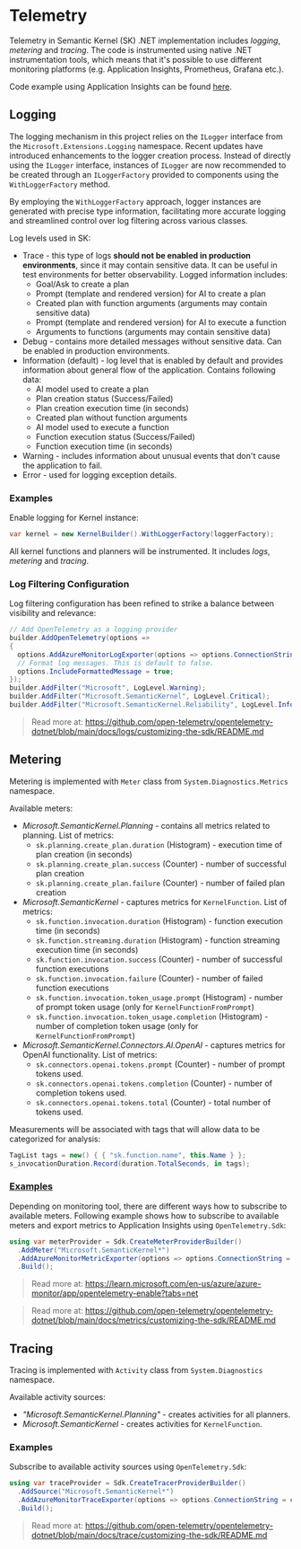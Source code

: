 # Telemetry

Telemetry in Semantic Kernel (SK) .NET implementation includes _logging_, _metering_ and _tracing_.
The code is instrumented using native .NET instrumentation tools, which means that it's possible to use different monitoring platforms (e.g. Application Insights, Prometheus, Grafana etc.).

Code example using Application Insights can be found [here](https://github.com/microsoft/semantic-kernel/blob/main/dotnet/samples/TelemetryExample).

## Logging

The logging mechanism in this project relies on the `ILogger` interface from the `Microsoft.Extensions.Logging` namespace. Recent updates have introduced enhancements to the logger creation process. Instead of directly using the `ILogger` interface, instances of `ILogger` are now recommended to be created through an `ILoggerFactory` provided to components using the `WithLoggerFactory` method.

By employing the `WithLoggerFactory` approach, logger instances are generated with precise type information, facilitating more accurate logging and streamlined control over log filtering across various classes.

Log levels used in SK:

- Trace - this type of logs **should not be enabled in production environments**, since it may contain sensitive data. It can be useful in test environments for better observability. Logged information includes:
  - Goal/Ask to create a plan
  - Prompt (template and rendered version) for AI to create a plan
  - Created plan with function arguments (arguments may contain sensitive data)
  - Prompt (template and rendered version) for AI to execute a function
  - Arguments to functions (arguments may contain sensitive data)
- Debug - contains more detailed messages without sensitive data. Can be enabled in production environments.
- Information (default) - log level that is enabled by default and provides information about general flow of the application. Contains following data:
  - AI model used to create a plan
  - Plan creation status (Success/Failed)
  - Plan creation execution time (in seconds)
  - Created plan without function arguments
  - AI model used to execute a function
  - Function execution status (Success/Failed)
  - Function execution time (in seconds)
- Warning - includes information about unusual events that don't cause the application to fail.
- Error - used for logging exception details.

### Examples

Enable logging for Kernel instance:

```csharp
var kernel = new KernelBuilder().WithLoggerFactory(loggerFactory);
```

All kernel functions and planners will be instrumented. It includes _logs_, _metering_ and _tracing_.

### Log Filtering Configuration

Log filtering configuration has been refined to strike a balance between visibility and relevance:

```csharp
// Add OpenTelemetry as a logging provider
builder.AddOpenTelemetry(options =>
{
  options.AddAzureMonitorLogExporter(options => options.ConnectionString = connectionString);
  // Format log messages. This is default to false.
  options.IncludeFormattedMessage = true;
});
builder.AddFilter("Microsoft", LogLevel.Warning);
builder.AddFilter("Microsoft.SemanticKernel", LogLevel.Critical);
builder.AddFilter("Microsoft.SemanticKernel.Reliability", LogLevel.Information);
```

> Read more at: https://github.com/open-telemetry/opentelemetry-dotnet/blob/main/docs/logs/customizing-the-sdk/README.md

## Metering

Metering is implemented with `Meter` class from `System.Diagnostics.Metrics` namespace.

Available meters:

- _Microsoft.SemanticKernel.Planning_ - contains all metrics related to planning. List of metrics:
  - `sk.planning.create_plan.duration` (Histogram) - execution time of plan creation (in seconds)
  - `sk.planning.create_plan.success` (Counter) - number of successful plan creation
  - `sk.planning.create_plan.failure` (Counter) - number of failed plan creation
- _Microsoft.SemanticKernel_ - captures metrics for `KernelFunction`. List of metrics:
  - `sk.function.invocation.duration` (Histogram) - function execution time (in seconds)
  - `sk.function.streaming.duration` (Histogram) - function streaming execution time (in seconds)
  - `sk.function.invocation.success` (Counter) - number of successful function executions
  - `sk.function.invocation.failure` (Counter) - number of failed function executions
  - `sk.function.invocation.token_usage.prompt` (Histogram) - number of prompt token usage (only for `KernelFunctionFromPrompt`)
  - `sk.function.invocation.token_usage.completion` (Histogram) - number of completion token usage (only for `KernelFunctionFromPrompt`)
- _Microsoft.SemanticKernel.Connectors.AI.OpenAI_ - captures metrics for OpenAI functionality. List of metrics:
  - `sk.connectors.openai.tokens.prompt` (Counter) - number of prompt tokens used.
  - `sk.connectors.openai.tokens.completion` (Counter) - number of completion tokens used.
  - `sk.connectors.openai.tokens.total` (Counter) - total number of tokens used.

Measurements will be associated with tags that will allow data to be categorized for analysis:

```csharp
TagList tags = new() { { "sk.function.name", this.Name } };
s_invocationDuration.Record(duration.TotalSeconds, in tags);
```

### [Examples](https://github.com/microsoft/semantic-kernel/blob/main/dotnet/samples/TelemetryExample/Program.cs)

Depending on monitoring tool, there are different ways how to subscribe to available meters. Following example shows how to subscribe to available meters and export metrics to Application Insights using `OpenTelemetry.Sdk`:

```csharp
using var meterProvider = Sdk.CreateMeterProviderBuilder()
  .AddMeter("Microsoft.SemanticKernel*")
  .AddAzureMonitorMetricExporter(options => options.ConnectionString = connectionString)
  .Build();
```

> Read more at: https://learn.microsoft.com/en-us/azure/azure-monitor/app/opentelemetry-enable?tabs=net

> Read more at: https://github.com/open-telemetry/opentelemetry-dotnet/blob/main/docs/metrics/customizing-the-sdk/README.md

## Tracing

Tracing is implemented with `Activity` class from `System.Diagnostics` namespace.

Available activity sources:

- _"Microsoft.SemanticKernel.Planning"_ - creates activities for all planners.
- _Microsoft.SemanticKernel_ - creates activities for `KernelFunction`.

### Examples

Subscribe to available activity sources using `OpenTelemetry.Sdk`:

```csharp
using var traceProvider = Sdk.CreateTracerProviderBuilder()
  .AddSource("Microsoft.SemanticKernel*")
  .AddAzureMonitorTraceExporter(options => options.ConnectionString = connectionString)
  .Build();
```

> Read more at: https://github.com/open-telemetry/opentelemetry-dotnet/blob/main/docs/trace/customizing-the-sdk/README.md
